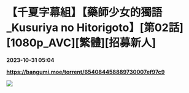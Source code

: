 # 【千夏字幕組】【藥師少女的獨語_Kusuriya no Hitorigoto】[第02話][1080p_AVC][繁體][招募新人]

**2023-10-31 05:04**

**https://bangumi.moe/torrent/654084458889730007ef97c9**

![](https://styx.feralhosting.com/airota/poster/2023-10-%5BAirota%5D%5BKusuriya%20no%20Hitorigoto%5D%5Bposter%5D.png)